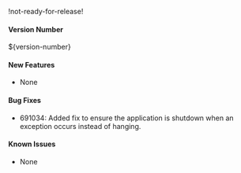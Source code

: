 !not-ready-for-release!

#### Version Number
${version-number}

#### New Features
- None

#### Bug Fixes
- 691034: Added fix to ensure the application is shutdown when an exception occurs instead of hanging.

#### Known Issues
- None
